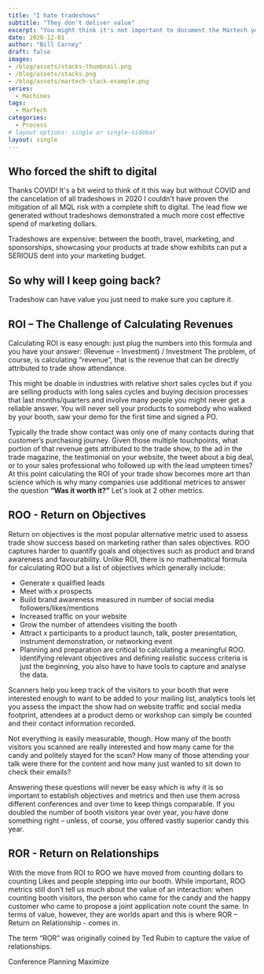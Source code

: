 ```yaml
---
title: "I hate tradeshows"
subtitle: "They don't deliver value"
excerpt: "You might think it's not important to document the Martech you use but I'd suggest that shoud you choose not to you'll eventually run into overlap as well as compliance concerns. In this post we'll focus on the why take the time to do it and what benefit's it'll have."
date: 2020-12-01
author: "Bill Carney"
draft: false
images:
- /blog/assets/stacks-thumbnail.png
- /blog/assets/stacks.png
- /blog/assets/martech-stack-example.png
series:
  - Machines
tags:
  - MarTech
categories:
  - Process
# layout options: single or single-sidebar
layout: single
---
```


## Who forced the shift to digital

Thanks COVID! It's a bit weird to think of it this way but without COVID and the cancelation of all tradeshows in 2020 I couldn't have proven the mitigation of all MQL risk with a complete shift to digital. The lead flow we generated without tradeshows demonstrated a much more cost effective spend of marketing dollars. 

Tradeshows are expensive: between the booth, travel, marketing, and sponsorships, showcasing your products at trade show exhibits can put a SERIOUS dent into your marketing budget. 

## So why will I keep going back?

Tradeshow can have value you just need to make sure you capture it.

## ROI – The Challenge of Calculating Revenues
Calculating ROI is easy enough: just plug the numbers into this formula and you have your answer: (Revenue – Investment) / Investment The problem, of course, is calculating “revenue”, that is the revenue that can be directly attributed to trade show attendance.

This might be doable in industries with relative short sales cycles but if you are selling products with long sales cycles and buying decision processes that last months/quarters and involve many people you might never get a reliable answer. You will never sell your products to somebody who walked by your booth, saw your demo for the first time and signed a PO.

Typically the trade show contact was only one of many contacts during that customer’s purchasing journey. Given those multiple touchpoints, what portion of that revenue gets attributed to the trade show, to the ad in the trade magazine, the testimonial on your website, the tweet about a big deal, or to your sales professional who followed up with the lead umpteen times? At this point calculating the ROI of your trade show becomes more art than science which is why many companies use additional metrices to answer the question **“Was it worth it?”** Let's look at 2 other metrics.

## ROO - Return on Objectives
Return on objectives is the most popular alternative metric used to assess trade show success based on marketing rather than sales objectives. ROO captures harder to quantify goals and objectives such as product and brand awareness and favourability. Unlike ROI, there is no mathematical formula for calculating ROO but a list of objectives which generally include:

- Generate x qualified leads
- Meet with x prospects
- Build brand awareness measured in number of social media followers/likes/mentions
- Increased traffic on your website
- Grow the number of attendees visiting the booth
- Attract x participants to a product launch, talk, poster presentation, instrument demonstration, or networking event
- Planning and preparation are critical to calculating a meaningful ROO. Identifying relevant objectives and defining realistic success criteria is just the beginning, you also have to have tools to capture and analyse the data.

Scanners help you keep track of the visitors to your booth that were interested enough to want to be added to your mailing list, analytics tools let you assess the impact the show had on website traffic and social media footprint, attendees at a product demo or workshop can simply be counted and their contact information recorded.

Not everything is easily measurable, though. How many of the booth visitors you scanned are really interested and how many came for the candy and politely stayed for the scan? How many of those attending your talk were there for the content and how many just wanted to sit down to check their emails?

Answering these questions will never be easy which is why it is so important to establish objectives and metrics and then use them across different conferences and over time to keep things comparable. If you doubled the number of booth visitors year over year, you have done something right – unless, of course, you offered vastly superior candy this year.

## ROR - Return on Relationships
With the move from ROI to ROO we have moved from counting dollars to counting Likes and people stepping into our booth. While important, ROO metrics still don’t tell us much about the value of an interaction: when counting booth visitors, the person who came for the candy and the happy customer who came to propose a joint application note count the same. In terms of value, however, they are worlds apart and this is where ROR – Return on Relationship - comes in.

The term “ROR” was originally coined by Ted Rubin to capture the value of relationships.

Conference Planning
Maximize
